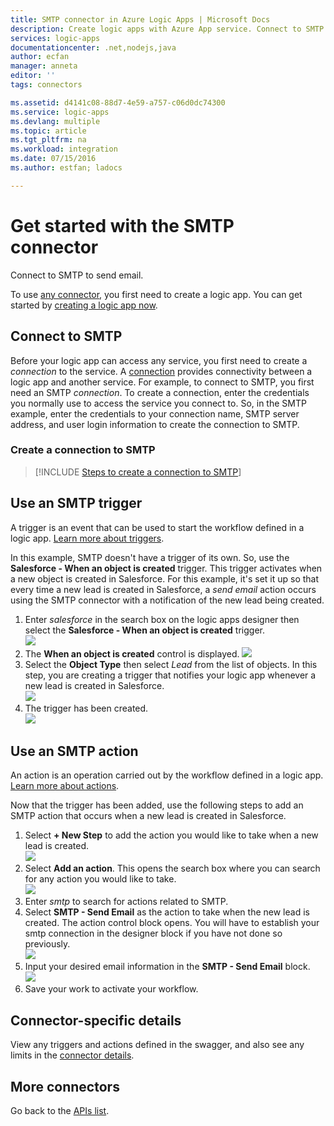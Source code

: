 ```yaml
---
title: SMTP connector in Azure Logic Apps | Microsoft Docs
description: Create logic apps with Azure App service. Connect to SMTP to send email.
services: logic-apps
documentationcenter: .net,nodejs,java
author: ecfan
manager: anneta
editor: ''
tags: connectors

ms.assetid: d4141c08-88d7-4e59-a757-c06d0dc74300
ms.service: logic-apps
ms.devlang: multiple
ms.topic: article
ms.tgt_pltfrm: na
ms.workload: integration
ms.date: 07/15/2016
ms.author: estfan; ladocs

---
```

# Get started with the SMTP connector
Connect to SMTP to send email.

To use [any connector](apis-list.md), you first need to create a logic app. You can get started by [creating a logic app now](../logic-apps/quickstart-create-first-logic-app-workflow.md).

## Connect to SMTP
Before your logic app can access any service, you first need to create a *connection* to the service. A [connection](connectors-overview.md) provides connectivity between a logic app and another service. For example, to connect to SMTP, you first need an SMTP *connection*. To create a connection, enter the credentials you normally use to access the service you connect to. So, in the SMTP example, enter the credentials to your connection name, SMTP server address, and user login information to create the connection to SMTP.  

### Create a connection to SMTP
> [!INCLUDE [Steps to create a connection to SMTP](../../includes/connectors-create-api-smtp.md)]
> 
> 

## Use an SMTP trigger
A trigger is an event that can be used to start the workflow defined in a logic app. [Learn more about triggers](../logic-apps/logic-apps-overview.md#logic-app-concepts).

In this example, SMTP doesn't have a trigger of its own. So, use the **Salesforce - When an object is created** trigger. This trigger activates when a new object is created in Salesforce. For this example, it's set it up so that every time a new lead is created in Salesforce, a *send email* action occurs using the SMTP connector with a notification of the new lead being created.

1. Enter *salesforce* in the search box on the logic apps designer then select the **Salesforce - When an object is created** trigger.  
   ![](../../includes/media/connectors-create-api-salesforce/trigger-1.png)  
2. The **When an object is created** control is displayed.
   ![](../../includes/media/connectors-create-api-salesforce/trigger-2.png)  
3. Select the **Object Type** then select *Lead* from the list of objects. In this step, you are creating a trigger that notifies your logic app whenever a new lead is created in Salesforce.  
   ![](../../includes/media/connectors-create-api-salesforce/trigger3.png)  
4. The trigger has been created.  
   ![](../../includes/media/connectors-create-api-salesforce/trigger-4.png)  

## Use an SMTP action
An action is an operation carried out by the workflow defined in a logic app. [Learn more about actions](../logic-apps/logic-apps-overview.md#logic-app-concepts).

Now that the trigger has been added, use the following steps to add an SMTP action that occurs when a new lead is created in Salesforce.

1. Select **+ New Step** to add the action you would like to take when a new lead is created.  
   ![](../../includes/media/connectors-create-api-salesforce/trigger4.png)  
2. Select **Add an action**. This opens the search box where you can search for any action you would like to take.  
   ![](../../includes/media/connectors-create-api-smtp/using-smtp-action-2.png)  
3. Enter *smtp* to search for actions related to SMTP.  
4. Select **SMTP - Send Email** as the action to take when the new lead is created. The action control block opens. You will have to establish your smtp connection in the designer block if you have not done so previously.  
   ![](../../includes/media/connectors-create-api-smtp/smtp-2.png)    
5. Input your desired email information in the **SMTP - Send Email** block.  
   ![](../../includes/media/connectors-create-api-smtp/using-smtp-action-4.PNG)  
6. Save your work to activate your workflow.  

## Connector-specific details

View any triggers and actions defined in the swagger, and also see any limits in the [connector details](/connectors/smtpconnector/).

## More connectors
Go back to the [APIs list](apis-list.md).